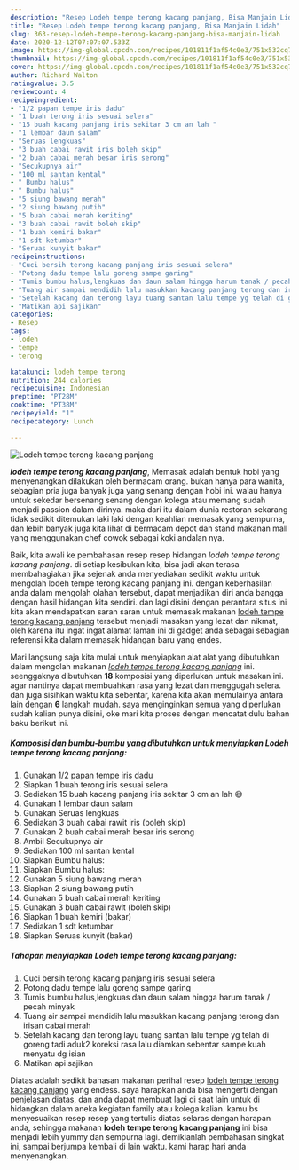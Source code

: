 ```yaml
---
description: "Resep Lodeh tempe terong kacang panjang, Bisa Manjain Lidah"
title: "Resep Lodeh tempe terong kacang panjang, Bisa Manjain Lidah"
slug: 363-resep-lodeh-tempe-terong-kacang-panjang-bisa-manjain-lidah
date: 2020-12-12T07:07:07.533Z
image: https://img-global.cpcdn.com/recipes/101811f1af54c0e3/751x532cq70/lodeh-tempe-terong-kacang-panjang-foto-resep-utama.jpg
thumbnail: https://img-global.cpcdn.com/recipes/101811f1af54c0e3/751x532cq70/lodeh-tempe-terong-kacang-panjang-foto-resep-utama.jpg
cover: https://img-global.cpcdn.com/recipes/101811f1af54c0e3/751x532cq70/lodeh-tempe-terong-kacang-panjang-foto-resep-utama.jpg
author: Richard Walton
ratingvalue: 3.5
reviewcount: 4
recipeingredient:
- "1/2 papan tempe iris dadu"
- "1 buah terong iris sesuai selera"
- "15 buah kacang panjang iris sekitar 3 cm an lah "
- "1 lembar daun salam"
- "Seruas lengkuas"
- "3 buah cabai rawit iris boleh skip"
- "2 buah cabai merah besar iris serong"
- "Secukupnya air"
- "100 ml santan kental"
- " Bumbu halus"
- " Bumbu halus"
- "5 siung bawang merah"
- "2 siung bawang putih"
- "5 buah cabai merah keriting"
- "3 buah cabai rawit boleh skip"
- "1 buah kemiri bakar"
- "1 sdt ketumbar"
- "Seruas kunyit bakar"
recipeinstructions:
- "Cuci bersih terong kacang panjang iris sesuai selera"
- "Potong dadu tempe lalu goreng sampe garing"
- "Tumis bumbu halus,lengkuas dan daun salam hingga harum tanak / pecah minyak"
- "Tuang air sampai mendidih lalu masukkan kacang panjang terong dan irisan cabai merah"
- "Setelah kacang dan terong layu tuang santan lalu tempe yg telah di goreng tadi aduk2 koreksi rasa lalu diamkan sebentar sampe kuah menyatu dg isian"
- "Matikan api sajikan"
categories:
- Resep
tags:
- lodeh
- tempe
- terong

katakunci: lodeh tempe terong 
nutrition: 244 calories
recipecuisine: Indonesian
preptime: "PT28M"
cooktime: "PT38M"
recipeyield: "1"
recipecategory: Lunch

---
```



![Lodeh tempe terong kacang panjang](https://img-global.cpcdn.com/recipes/101811f1af54c0e3/751x532cq70/lodeh-tempe-terong-kacang-panjang-foto-resep-utama.jpg)

<b><i>lodeh tempe terong kacang panjang</i></b>, Memasak adalah bentuk hobi yang menyenangkan dilakukan oleh bermacam orang. bukan hanya para wanita, sebagian pria juga banyak juga yang senang dengan hobi ini. walau hanya untuk sekedar bersenang senang dengan kolega atau memang sudah menjadi passion dalam dirinya. maka dari itu dalam dunia restoran sekarang tidak sedikit ditemukan laki laki dengan keahlian memasak yang sempurna, dan lebih banyak juga kita lihat di bermacam depot dan stand makanan mall yang menggunakan chef cowok sebagai koki andalan nya.



Baik, kita awali ke pembahasan resep resep hidangan <i>lodeh tempe terong kacang panjang</i>. di setiap kesibukan kita, bisa jadi akan terasa membahagiakan jika sejenak anda menyediakan sedikit waktu untuk mengolah lodeh tempe terong kacang panjang ini. dengan keberhasilan anda dalam mengolah olahan tersebut, dapat menjadikan diri anda bangga dengan hasil hidangan kita sendiri. dan lagi disini dengan perantara situs ini kita akan mendapatkan saran saran untuk memasak makanan <u>lodeh tempe terong kacang panjang</u> tersebut menjadi masakan yang lezat dan nikmat, oleh karena itu ingat ingat alamat laman ini di gadget anda sebagai sebagian referensi kita dalam memasak hidangan baru yang endes.


Mari langsung saja kita mulai untuk menyiapkan alat alat yang dibutuhkan dalam mengolah makanan <u><i>lodeh tempe terong kacang panjang</i></u> ini. seenggaknya dibutuhkan <b>18</b> komposisi yang diperlukan untuk masakan ini. agar nantinya dapat membuahkan rasa yang lezat dan menggugah selera. dan juga sisihkan waktu kita sebentar, karena kita akan memulainya antara lain dengan <b>6</b> langkah mudah. saya menginginkan semua yang diperlukan sudah kalian punya disini, oke mari kita proses dengan mencatat dulu bahan baku berikut ini.

<!--inarticleads1-->

##### Komposisi dan bumbu-bumbu yang dibutuhkan untuk menyiapkan Lodeh tempe terong kacang panjang:

1. Gunakan 1/2 papan tempe iris dadu
1. Siapkan 1 buah terong iris sesuai selera
1. Sediakan 15 buah kacang panjang iris sekitar 3 cm an lah 😅
1. Gunakan 1 lembar daun salam
1. Gunakan Seruas lengkuas
1. Sediakan 3 buah cabai rawit iris (boleh skip)
1. Gunakan 2 buah cabai merah besar iris serong
1. Ambil Secukupnya air
1. Sediakan 100 ml santan kental
1. Siapkan  Bumbu halus:
1. Siapkan  Bumbu halus:
1. Gunakan 5 siung bawang merah
1. Siapkan 2 siung bawang putih
1. Gunakan 5 buah cabai merah keriting
1. Gunakan 3 buah cabai rawit (boleh skip)
1. Siapkan 1 buah kemiri (bakar)
1. Sediakan 1 sdt ketumbar
1. Siapkan Seruas kunyit (bakar)




<!--inarticleads2-->

##### Tahapan menyiapkan Lodeh tempe terong kacang panjang:

1. Cuci bersih terong kacang panjang iris sesuai selera
1. Potong dadu tempe lalu goreng sampe garing
1. Tumis bumbu halus,lengkuas dan daun salam hingga harum tanak / pecah minyak
1. Tuang air sampai mendidih lalu masukkan kacang panjang terong dan irisan cabai merah
1. Setelah kacang dan terong layu tuang santan lalu tempe yg telah di goreng tadi aduk2 koreksi rasa lalu diamkan sebentar sampe kuah menyatu dg isian
1. Matikan api sajikan




Diatas adalah sedikit bahasan makanan perihal resep <u>lodeh tempe terong kacang panjang</u> yang endess. saya harapkan anda bisa mengerti dengan penjelasan diatas, dan anda dapat membuat lagi di saat lain untuk di hidangkan dalam aneka kegiatan family atau kolega kalian. kamu bs menyesuaikan resep resep yang tertulis diatas selaras dengan harapan anda, sehingga makanan <b>lodeh tempe terong kacang panjang</b> ini bisa menjadi lebih yummy dan sempurna lagi. demikianlah pembahasan singkat ini, sampai berjumpa kembali di lain waktu. kami harap hari anda menyenangkan.
